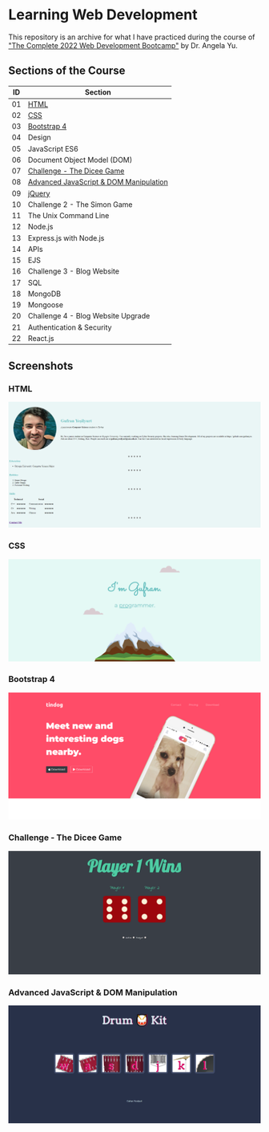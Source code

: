 
# Learning Web Development

This repository is an archive for what I have practiced during the course of ["The Complete 2022 Web Development Bootcamp"](https://www.udemy.com/course/the-complete-web-development-bootcamp/) by Dr. Angela Yu.




## Sections of the Course

| ID  | Section       |
| --- | ------------- |
|01   | [HTML](https://github.com/gufranyes/Learning-Web-Development/tree/master/IntroductionHTML)          |
|02   | [CSS](https://github.com/gufranyes/Learning-Web-Development/tree/master/CSS%20-%20My%20Site)           |
|03   | [Bootstrap 4](https://github.com/gufranyes/Learning-Web-Development/tree/master/Bootstrap%20-%20TinDog) |
|04   | Design |
|05   | JavaScript ES6 |
|06   | Document Object Model (DOM) |
|07   | [Challenge - The Dicee Game](https://github.com/gufranyes/Learning-Web-Development/tree/master/Challenge%20-%20The%20Dicee%20Game) |
|08   | [Advanced JavaScript & DOM Manipulation](https://github.com/gufranyes/Learning-Web-Development/tree/master/Advanced%20JavaScript%20-%20DOM%20Manipulation) |
|09   | [jQuery](https://github.com/gufranyes/Learning-Web-Development/tree/master/jQuery) |
|10   | Challenge 2 - The Simon Game |
|11   | The Unix Command Line |
|12   | Node.js |
|13   | Express.js with Node.js |
|14   | APIs |
|15   | EJS |
|16   | Challenge 3 - Blog Website |
|17   | SQL |
|18   | MongoDB |
|19   | Mongoose |
|20   | Challenge 4 - Blog Website Upgrade |
|21   | Authentication & Security |
|22   | React.js |


## Screenshots

### HTML
![IntroductionHTML Screenshot](https://github.com/gufranyes/Learning-Web-Development/blob/master/IntroductionHTML/Screenshots/introductionHTML.png?raw=true)

### CSS
![CSS Screenshot](https://github.com/gufranyes/Learning-Web-Development/blob/master/CSS%20-%20My%20Site/Screenshots/CSS1.png?raw=true)

### Bootstrap 4
![Bootstrap Screenshot](https://github.com/gufranyes/Learning-Web-Development/blob/master/Bootstrap%20-%20TinDog/Screenshots/BS1.png?raw=true)

### Challenge - The Dicee Game
![Challenge - The Dicee Game Screenshot](https://github.com/gufranyes/Learning-Web-Development/blob/master/Challenge%20-%20The%20Dicee%20Game/Screenshots/Dice1.png?raw=true)

### Advanced JavaScript & DOM Manipulation
![Advanced JavaScript & DOM Manipulation](https://github.com/gufranyes/Learning-Web-Development/blob/master/Advanced%20JavaScript%20-%20DOM%20Manipulation/Screenshots/DK.png?raw=true)